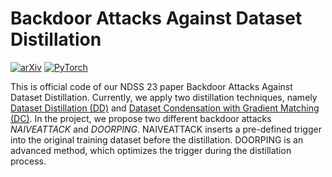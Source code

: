 # Backdoor Attacks Against Dataset Distillation

[![arXiv](https://img.shields.io/badge/arxiv-2301.01197-b31b1b)](https://arxiv.org/abs/2301.01197)
<a href="https://pytorch.org/get-started/locally/"><img alt="PyTorch" src="https://img.shields.io/badge/PyTorch-ee4c2c?logo=pytorch&logoColor=white"></a>

This is official code of our NDSS 23 paper Backdoor Attacks Against Dataset Distillation.
Currently, we apply two distillation techniques, namely [Dataset Distillation (DD)](https://arxiv.org/pdf/1811.10959.pdf) and [Dataset Condensation with Gradient Matching (DC)](https://arxiv.org/pdf/2006.05929.pdf).
In the project, we propose two different backdoor attacks *NAIVEATTACK* and *DOORPING*.
NAIVEATTACK inserts a pre-defined trigger into the original training dataset before the distillation.
DOORPING is an advanced method, which optimizes the trigger during the distillation process.

